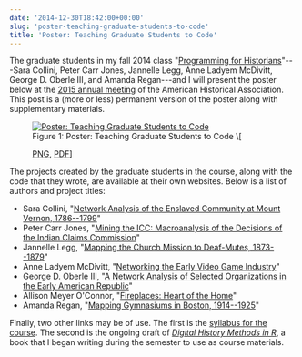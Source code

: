 ```yaml
---
date: '2014-12-30T18:42:00+00:00'
slug: 'poster-teaching-graduate-students-to-code'
title: 'Poster: Teaching Graduate Students to Code'
---
```


The graduate students in my fall 2014 class "[Programming for Historians](http://lincolnmullen.com/courses/clio3.2014/)"---Sara Collini, Peter Carr Jones, Jannelle Legg, Anne Ladyem McDivitt, George D. Oberle III, and Amanda Regan---and I will present the poster below at the [2015 annual meeting](https://aha.confex.com/aha/2015/webprogram/Paper17312.html) of the American Historical Association. This post is a (more or less) permanent version of the poster along with supplementary materials.
<figure id="figure-1">
<a onclick="ga('send', 'event', { 'eventCategory': 'Figure', 'eventAction': 'View', 'eventLabel': 'coding-poster/teaching-grad-students-to-code'});" href='//files.lincolnmullen.com/figures//coding-poster/teaching-grad-students-to-code.png'><img src='//files.lincolnmullen.com/figures//coding-poster/teaching-grad-students-to-code.png' alt='Poster: Teaching Graduate Students to Code'></a>
<figcaption>
Figure 1: Poster: Teaching Graduate Students to Code \[

<a onclick="ga(&#39;send&#39;, &#39;event&#39;, { &#39;eventCategory&#39;: &#39;Figure&#39;, &#39;eventAction&#39;: &#39;View&#39;, &#39;eventLabel&#39;: &#39;coding-poster/teaching-grad-students-to-code&#39;});" href="//files.lincolnmullen.com/figures//coding-poster/teaching-grad-students-to-code.png">PNG</a>, <a onclick="ga(&#39;send&#39;, &#39;event&#39;, { &#39;eventCategory&#39;: &#39;Figure&#39;, &#39;eventAction&#39;: &#39;View&#39;, &#39;eventLabel&#39;: &#39;coding-poster/teaching-grad-students-to-code&#39;});" href="//files.lincolnmullen.com/figures//coding-poster/teaching-grad-students-to-code.pdf">PDF</a>\]

</figcaption>
</figure>
The projects created by the graduate students in the course, along with the code that they wrote, are available at their own websites. Below is a list of authors and project titles:

-   Sara Collini, "[Network Analysis of the Enslaved Community at Mount Vernon, 1786--1799](http://www.rpubs.com/scollini/final)"
-   Peter Carr Jones, "[Mining the ICC: Macroanalysis of the Decisions of the Indian Claims Commission](http://petercarrjones.com/projects/mining-the-icc/)"
-   Jannelle Legg, "[Mapping the Church Mission to Deaf-Mutes, 1873--1879](http://jannellelegg.com/portfolio/FinalProject/CMDM.html)"
-   Anne Ladyem McDivitt, "[Networking the Early Video Game Industry](http://anneladyem.org/?page_id=503)"
-   George D. Oberle III, "[A Network Analysis of Selected Organizations in the Early American Republic](http://georgeoberle.org/earlyrepublic/final-project-clio-3/)"
-   Allison Meyer O'Connor, "[Fireplaces: Heart of the Home](http://rpubs.com/allison-meyer-oconnor/49693)"
-   Amanda Regan, "[Mapping Gymnasiums in Boston, 1914--1925](http://www.amanda-regan.com/Clio3-Final)"

Finally, two other links may be of use. The first is the [syllabus for the course](http://lincolnmullen.com/courses/clio3.2014/). The second is the ongoing draft of *[Digital History Methods in R](http://dh-r.lincolnmullen.com/)*, a book that I began writing during the semester to use as course materials.
